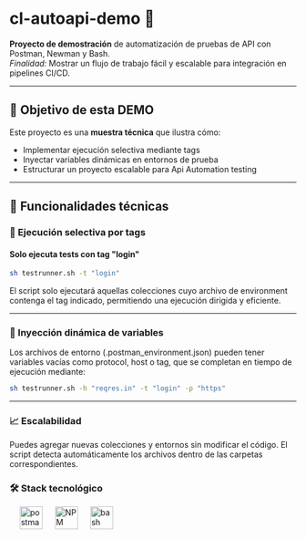 # cl-autoapi-demo 🚀

**Proyecto de demostración** de automatización de pruebas de API con Postman, Newman y Bash.  
*Finalidad:* Mostrar un flujo de trabajo fácil y escalable para integración en pipelines CI/CD.

---

## 📌 Objetivo de esta DEMO

Este proyecto es una **muestra técnica** que ilustra cómo:

- Implementar ejecución selectiva mediante tags
- Inyectar variables dinámicas en entornos de prueba
- Estructurar un proyecto escalable para Api Automation testing

---

## 🔧 Funcionalidades técnicas

### 🎯 Ejecución selectiva por tags
#### Solo ejecuta tests con tag "login"
```bash
sh testrunner.sh -t "login"
```


El script solo ejecutará aquellas colecciones cuyo archivo de environment contenga el tag indicado, permitiendo una ejecución dirigida y eficiente.

---

### 🔁 Inyección dinámica de variables
Los archivos de entorno (.postman_environment.json) pueden tener variables vacías como protocol, host o tag, que se completan en tiempo de ejecución mediante:
```bash
sh testrunner.sh -h "reqres.in" -t "login" -p "https"
```

---
### 📈 Escalabilidad

Puedes agregar nuevas colecciones y entornos sin modificar el código. El script detecta automáticamente los archivos dentro de las carpetas correspondientes.



### 🛠️ Stack tecnológico
  &emsp;
  <img src="https://www.vectorlogo.zone/logos/getpostman/getpostman-icon.svg" alt="postman" width="40" height="40" title="Postman"/>
  &emsp;
  <img src="https://github.com/user-attachments/assets/5aee0b39-cd80-48c9-bbd6-c1e778e70c3d" width="40" height="40" title="NPM">
  &emsp;
  <img src="https://cdn.jsdelivr.net/gh/devicons/devicon/icons/bash/bash-original.svg" alt="bash" width="40" height="40" title="Bash"/>
  &emsp;
